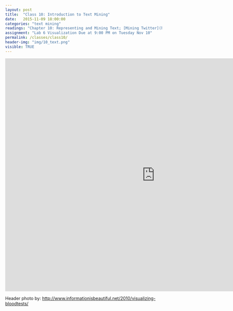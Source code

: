 ```yaml
---
layout: post
title:  "Class 10: Introduction to Text Mining"
date:   2015-11-09 18:00:00
categories: "text mining"
readings: "Chapter 10: Representing and Mining Text; [Mining Twitter](https://rawgit.com/ptwobrussell/Mining-the-Social-Web-2nd-Edition/master/ipynb/html/__Chapter%201%20-%20Mining%20Twitter%20(Full-Text%20Sampler).html) (we will now cover second part)"
assignment: "Lab 6 Visualization Due at 9:00 PM on Tuesday Nov 10"
permalink: /classes/class10/
header-img: "img/10_text.png"
visible: TRUE
---
```


<iframe src="https://docs.google.com/presentation/d/1FXQrOYYyM9zXPpoT2PZKm41JD17WOdagAPxx2lga-gg/embed?start=false&loop=false&delayms=60000" frameborder="0" width="960" height="749" allowfullscreen="true" mozallowfullscreen="true" webkitallowfullscreen="true"></iframe>


Header photo by: http://www.informationisbeautiful.net/2010/visualizing-bloodtests/
